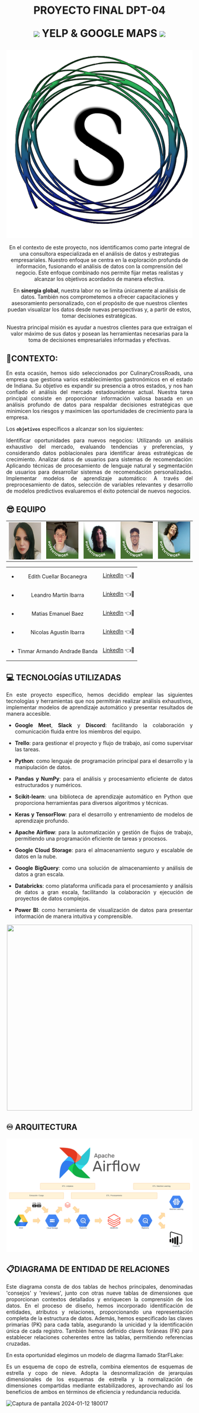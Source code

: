 <div align="center">
<h1>
PROYECTO FINAL DPT-04
</br>

<img src="https://upload.wikimedia.org/wikipedia/commons/thumb/a/ad/Yelp_Logo.svg/2560px-Yelp_Logo.svg.png"  height="25"> YELP & GOOGLE MAPS <img src="https://upload.wikimedia.org/wikipedia/commons/thumb/b/bd/Google_Maps_Logo_2020.svg/512px-Google_Maps_Logo_2020.svg.png"  height="30">
</h1>

![Logo-sinergia-global](Imagenes/SG-logo.png)


En el contexto de este proyecto, nos identificamos como parte integral de una consultora especializada en el análisis de datos y estrategias empresariales. Nuestro enfoque se centra en la exploración profunda de información, fusionando el análisis de datos con la comprensión del negocio. Este enfoque combinado nos permite fijar metas realistas y alcanzar los objetivos acordados de manera efectiva.

En **sinergia global**, nuestra labor no se limita únicamente al análisis de datos. También nos comprometemos a ofrecer capacitaciones y asesoramiento personalizado, con el propósito de que nuestros clientes puedan visualizar los datos desde nuevas perspectivas y, a partir de estos, tomar decisiones estratégicas.

Nuestra principal misión es ayudar a nuestros clientes para que extraigan el valor máximo de sus datos y posean las herramientas necesarias para la toma de decisiones empresariales informadas y efectivas.
</div>
<div align="justify">


## 🔹CONTEXTO:
En esta ocasión, hemos sido seleccionados por CulinaryCrossRoads, una empresa que gestiona varios establecimientos gastronómicos en el estado de Indiana. Su objetivo es expandir su presencia a otros estados, y nos han confiado el análisis del mercado estadounidense actual. Nuestra tarea principal consiste en proporcionar información valiosa basada en un análisis profundo de datos para respaldar decisiones estratégicas que minimicen los riesgos y maximicen las oportunidades de crecimiento para la empresa.

Los **`objetivos`** específicos a alcanzar son los siguientes:

Identificar oportunidades para nuevos negocios: Utilizando un análisis exhaustivo del mercado, evaluando tendencias y preferencias, y considerando datos poblacionales para identificar áreas estratégicas de crecimiento.
Analizar datos de usuarios para sistemas de recomendación: Aplicando técnicas de procesamiento de lenguaje natural y segmentación de usuarios para desarrollar sistemas de recomendación personalizados.
Implementar modelos de aprendizaje automático: A través del preprocesamiento de datos, selección de variables relevantes y desarrollo de modelos predictivos evaluaremos el éxito potencial de nuevos negocios.

## 😎 EQUIPO

<div style="text-align: center;">
<table align="center">
<tr>
<td> <img src="Imagenes/Edith.jpg" width="100" height="100" align="center" /> </td>
<td> <img src="Imagenes/Leandro.jpg" width="100" height="100" /> </td>
<td> <img src="Imagenes/Matias.png" width="100" height="100" /> </td>
<td> <img src="Imagenes/Nicolas.jpg" width="100" height="100" /> </td>
<td> <img src="Imagenes/Tinmar.jpg" width="100" height="100" /> </td>
</tr>
</table>

<table align="center">
<tr> <td> 

- Edith Cuellar Bocanegra </td> <td> [LinkedIn](https://www.linkedin.com/in/edith-cuellar-84521226/)  👈👀 </td></tr>
<tr> <td> 
  
- Leandro Martín Ibarra </td> <td> [LinkedIn](https://www.linkedin.com/in/leandro-ibarra-691030270/)  👈👀</td></tr>
<tr> <td> 

- Matias Emanuel Baez </td> <td> [LinkedIn](https://www.linkedin.com/in/matias-emanuel-baez/)  👈👀</td></tr>
<tr> <td> 

- Nicolas Agustín Ibarra </td> <td> [LinkedIn](https://www.linkedin.com/in/nicovid-ibarra/)  👈👀</td></tr>
<tr> <td> 

- Tinmar Armando Andrade Banda </td> <td> [LinkedIn](https://www.linkedin.com/in/tinmar-data-engineer/)  👈👀</td></tr>

</table>
</div>




## 💻 TECNOLOGÍAS UTILIZADAS

En este proyecto específico, hemos decidido emplear las siguientes tecnologías y herramientas que nos permitirán realizar análisis exhaustivos, implementar modelos de aprendizaje automático y presentar resultados de manera accesible.

+ **Google Meet**, **Slack** y **Discord**: facilitando la colaboración y comunicación fluida entre los miembros del equipo.
+ **Trello**: para gestionar el proyecto y flujo de trabajo, así como supervisar las tareas.

+ **Python**: como lenguaje de programación principal para el desarrollo y la manipulación de datos.
+ **Pandas y NumPy**: para el análisis y procesamiento eficiente de datos estructurados y numéricos.
+ **Scikit-learn**: una biblioteca de aprendizaje automático en Python que proporciona herramientas para diversos algoritmos y técnicas.
+ **Keras y TensorFlow**: para el desarrollo y entrenamiento de modelos de aprendizaje profundo.

+ **Apache Airflow**: para la automatización y gestión de flujos de trabajo, permitiendo una programación eficiente de tareas y procesos.
+ **Google Cloud Storage**: para el almacenamiento seguro y escalable de datos en la nube.
+ **Google BigQuery**: como una solución de almacenamiento y análisis de datos a gran escala.
+ **Databricks**: como plataforma unificada para el procesamiento y análisis de datos a gran escala, facilitando la colaboración y ejecución de proyectos de datos complejos.
+ **Power BI**: como herramienta de visualización de datos para presentar información de manera intuitiva y comprensible.

<p align="center">
  <img width="500" height="500" src="https://github.com/Tinmarian/Proyecto-Final-HENRY-Big-Data/assets/126922100/1105ed2d-ec28-4fef-8cb2-bf622e6f1061"
</p>




##  ♾️ ARQUITECTURA

![Arquitectura-utilizada](Imagenes/Arquitectura.png)

## 📋DIAGRAMA DE ENTIDAD DE RELACIONES

Este diagrama consta de dos tablas de hechos principales, denominadas 'consejos' y 'reviews', junto con otras nueve tablas de dimensiones que proporcionan contextos detallados y enriquecen la comprensión de los datos.
En el proceso de diseño, hemos incorporado identificación de entidades, atributos y relaciones, proporcionando una representación completa de la estructura de datos.
Además, hemos especificado las claves primarias (PK) para cada tabla, asegurando la unicidad y la identificación única de cada registro. También hemos definido claves foráneas (FK) para establecer relaciones coherentes entre las tablas, permitiendo referencias cruzadas.

En esta oportunidad elegimos un modelo de diagrma llamado StarFLake:

Es un esquema de copo de estrella, combina elementos de esquemas de estrella y copo de nieve. Adopta la desnormalización de jerarquías dimensionales de los esquemas de estrella y la normalización de dimensiones compartidas mediante estabilizadores, aprovechando así los beneficios de ambos en términos de eficiencia y redundancia reducida.


![Captura de pantalla 2024-01-12 180017](https://github.com/Tinmarian/Proyecto-Final-HENRY-Big-Data/assets/126922100/48b5b91d-aa57-43e2-8751-c01a7fbcd483)



